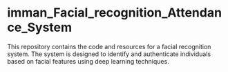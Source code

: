 ﻿# imman_Facial_recognition_Attendance_System

This repository contains the code and resources for a facial recognition system. The system is designed to
identify and authenticate individuals based on facial features using deep learning techniques.
